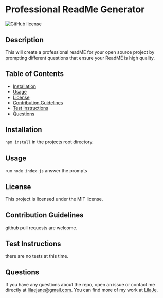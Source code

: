 # Professional ReadMe Generator
    
![GitHub license](https://img.shields.io/badge/license-MIT-blue.svg)
    
## Description
    
This will create a professional readME for your open source project by prompting different questions that ensure your ReadME is high quality.


    
## Table of Contents
    
* [Installation](#installation)
* [Usage](#usage)
* [License](#license)
* [Contribution Guidelines](#contribution-guidelines)
* [Test Instructions](#test-instructions)
* [Questions](#questions)
    
## Installation
    
`npm install` in the projects root directory. 

    
## Usage
    
run `node index.js` answer the prompts

    
## License
    
This project is licensed under the MIT license.
    
## Contribution Guidelines
    
github pull requests are welcome.

    
## Test Instructions
    
there are no tests at this time.

    
## Questions
    
If you have any questions about the repo, open an issue or contact me directly at lilaejane@gmail.com. You can find more of my work at [LilaJe](github.com/LilaJe/).
